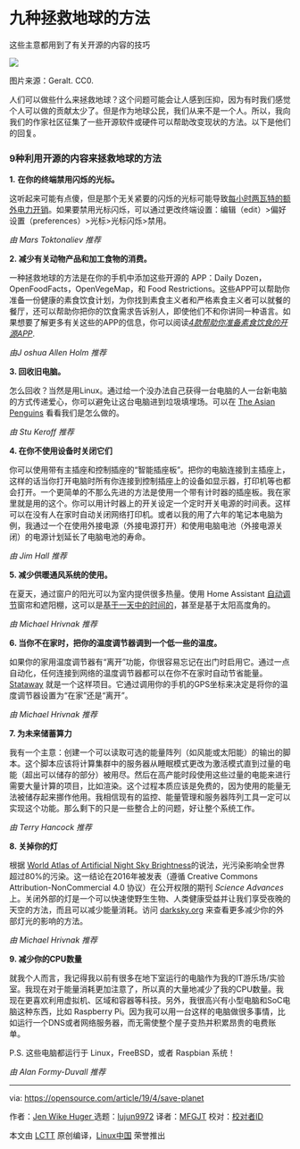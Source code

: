 [#]: collector: (lujun9972)
[#]: translator: (MFGJT)
[#]: reviewer: ( )
[#]: publisher: ( )
[#]: url: ( )
[#]: subject: (9 ways to save the planet)
[#]: via: (https://opensource.com/article/19/4/save-planet)
[#]: author: (Jen Wike Huger  https://opensource.com/users/jen-wike/users/alanfdoss/users/jmpearce)

九种拯救地球的方法
======
这些主意都用到了有关开源的内容的技巧

![][1]

图片来源：Geralt. CC0.

人们可以做些什么来拯救地球？这个问题可能会让人感到压抑，因为有时我们感觉个人可以做的贡献太少了。但是作为地球公民，我们从来不是一个人。所以，我向我们的作家社区征集了一些开源软件或硬件可以帮助改变现状的方法。以下是他们的回复。

### 9种利用开源的内容来拯救地球的方法

**1.** **在你的终端禁用闪烁的光标。**

这听起来可能有点傻，但是那个无关紧要的闪烁的光标可能导致[每小时两瓦特的额外电力开销][2]。如果要禁用光标闪烁，可以通过更改终端设置：编辑（edit）>偏好设置（preferences）>光标>光标闪烁>禁用。

_由 Mars Toktonaliev 推荐_

**2\. 减少有关动物产品和加工食物的消费。**

一种拯救地球的方法是在你的手机中添加这些开源的 APP：Daily Dozen，OpenFoodFacts，OpenVegeMap，和 Food Restrictions。这些APP可以帮助你准备一份健康的素食饮食计划，为你找到素食主义者和严格素食主义者可以就餐的餐厅，还可以帮助你把你的饮食需求告诉别人，即使他们不和你讲同一种语言。如果想要了解更多有关这些的APP的信息，你可以阅读[_4款帮助你准备素食饮食的开源APP_][3].

_由J oshua Allen Holm 推荐_

**3\. 回收旧电脑。**

怎么回收？当然是用Linux。通过给一个没办法自己获得一台电脑的人一台新电脑的方式传递爱心，你可以避免让这台电脑进到垃圾填埋场。可以在 [The Asian Penguins][4] 看看我们是怎么做的。

_由 Stu Keroff 推荐_

**4\. 在你不使用设备时关闭它们**

你可以使用带有主插座和控制插座的“智能插座板”。把你的电脑连接到主插座上，这样的话当你打开电脑时所有你连接到控制插座上的设备如显示器，打印机等也都会打开。一个更简单的不那么先进的方法是使用一个带有计时器的插座板。我在家里就是用的这个。你可以用计时器上的开关设定一个定时开关电源的时间表。这样可以在没有人在家时自动关闭网络打印机。或者以我的用了六年的笔记本电脑为例，我通过一个在使用外接电源（外接电源打开）和使用电脑电池（外接电源关闭）的电源计划延长了电脑电池的寿命。

_由 Jim Hall 推荐_

**5\. 减少供暖通风系统的使用。**

在夏天，通过窗户的阳光可以为室内提供很多热量。使用 Home Assistant [自动调节][5]窗帘和遮阳棚，这可以是[基于一天中的时间的][6]，甚至是基于太阳高度角的。

_由 Michael Hrivnak 推荐_

**6\. 当你不在家时，把你的温度调节器调到一个低一些的温度。**

如果你的家用温度调节器有“离开”功能，你很容易忘记在出门时启用它。通过一点自动化，任何连接到网络的温度调节器都可以在你不在家时自动节省能量。[Stataway][7] 就是一个这样项目。它通过调用你的手机的GPS坐标来决定是将你的温度调节器设置为“在家”还是“离开”。

_由 Michael Hrivnak 推荐_

**7\. 为未来储蓄算力**

我有一个主意：创建一个可以读取可选的能量阵列（如风能或太阳能）的输出的脚本。这个脚本应该将计算集群中的服务器从睡眠模式更改为激活模式直到过量的电能（超出可以储存的部分）被用尽。然后在高产能时段使用这些过量的电能来进行需要大量计算的项目，比如渲染。这个过程本质应该是免费的，因为使用的能量无法被储存起来挪作他用。我相信现有的监控、能量管理和服务器阵列工具一定可以实现这个功能。那么剩下的只是一些整合上的问题，好让整个系统工作。

_由 Terry Hancock 推荐_

**8\. 关掉你的灯**

根据 [World Atlas of Artificial Night Sky Brightness][8]的说法，光污染影响全世界超过80%的污染。这一结论在2016年被发表（遵循 Creative Commons Attribution-NonCommercial 4.0 协议）在公开权限的期刊 _Science Advances_ 上。关闭外部的灯是一个可以快速使野生生物、人类健康受益并让我们享受夜晚的天空的方法，而且可以减少能量消耗。访问 [darksky.org][9] 来查看更多减少你的外部灯光的影响的方法。

_由 Michael Hrivnak 推荐_

**9\. 减少你的CPU数量**

就我个人而言，我记得我以前有很多在地下室运行的电脑作为我的IT游乐场/实验室。我现在对于能量消耗更加注意了，所以真的大量地减少了我的CPU数量。我现在更喜欢利用虚拟机、区域和容器等科技。另外，我很高兴有小型电脑和SoC电脑这种东西，比如 Raspberry Pi。因为我可以用一台这样的电脑做很多事情，比如运行一个DNS或者网络服务器，而无需使整个屋子变热并积累昂贵的电费账单。

P.S. 这些电脑都运行于 Linux，FreeBSD，或者 Raspbian 系统！

_由 Alan Formy-Duvall 推荐_

--------------------------------------------------------------------------------

via: https://opensource.com/article/19/4/save-planet

作者：[Jen Wike Huger ][a]
选题：[lujun9972][b]
译者：[MFGJT](https://github.com/MFGJT)
校对：[校对者ID](https://github.com/校对者ID)

本文由 [LCTT](https://github.com/LCTT/TranslateProject) 原创编译，[Linux中国](https://linux.cn/) 荣誉推出

[a]: https://opensource.com/users/jen-wike/users/alanfdoss/users/jmpearce
[b]: https://github.com/lujun9972
[1]: https://opensource.com/sites/default/files/styles/image-full-size/public/lead-images/pixelated-world.png?itok=fHjM6m53
[2]: https://www.redhat.com/archives/fedora-devel-list/2009-January/msg02406.html
[3]: https://opensource.com/article/19/4/apps-plant-based-diets
[4]: https://opensource.com/article/19/2/asian-penguins-close-digital-divide
[5]: https://www.home-assistant.io/docs/automation/trigger/#sun-trigger
[6]: https://www.home-assistant.io/components/cover/
[7]: https://github.com/mhrivnak/stataway
[8]: http://advances.sciencemag.org/content/2/6/e1600377
[9]: http://darksky.org/
